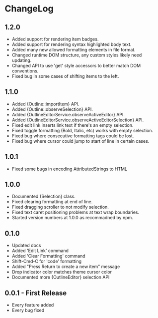 # ChangeLog

## 1.2.0

- Added support for rendering item badges.
- Added support for rendering syntax highlighted body text.
- Added many new allowed formatting elements in file format.
- Changed runtime DOM structure, any custom styles likely need updating.
- Changed API to use 'get' style accessors to better match DOM conventions.
- Fixed bug in some cases of shifting items to the left.

## 1.1.0

- Added {Outline::importItem} API.
- Added {Outline::observeSelection} API.
- Added {OutlineEditorService.observeActiveEditor} API.
- Added {OutlineEditorService.observeActiveEditorSelection} API.
- Fixed edit link inserts link text if there's an empty selection.
- Fixed toggle formatting (Bold, Italic, etc) works with empty selection.
- Fixed bug where consecutive formatting tags could be lost.
- Fixed bug where cursor could jump to start of line in certain cases.

## 1.0.1

- Fixed some bugs in encoding AttributedStrings to HTML

## 1.0.0

- Documented {Selection} class.
- Fixed clearing formatting at end of line.
- Fixed dragging scroller to not modify selection.
- Fixed text caret positioning problems at text wrap boundaries.
- Started version numbers at 1.0.0 as recommadned by npm.

## 0.1.0

- Updated docs
- Added 'Edit Link' command
- Added 'Clear Formatting' command
- Shift-Cmd-C for 'code' formatting
- Added "Press Return to create a new item" message
- Drop indicator color matches theme cursor color
- Documented more {OutlineEditor} selection API

## 0.0.1 - First Release

- Every feature added
- Every bug fixed